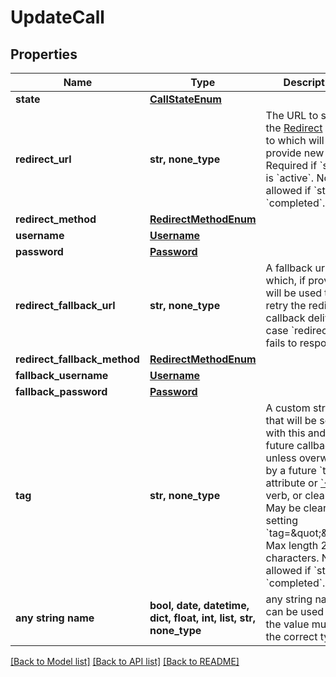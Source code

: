 # UpdateCall


## Properties
Name | Type | Description | Notes
------------ | ------------- | ------------- | -------------
**state** | [**CallStateEnum**](CallStateEnum.md) |  | [optional] 
**redirect_url** | **str, none_type** | The URL to send the [Redirect](/docs/voice/bxml/redirect) event to which will provide new BXML.  Required if &#x60;state&#x60; is &#x60;active&#x60;.  Not allowed if &#x60;state&#x60; is &#x60;completed&#x60;. | [optional] 
**redirect_method** | [**RedirectMethodEnum**](RedirectMethodEnum.md) |  | [optional] 
**username** | [**Username**](Username.md) |  | [optional] 
**password** | [**Password**](Password.md) |  | [optional] 
**redirect_fallback_url** | **str, none_type** | A fallback url which, if provided, will be used to retry the redirect callback delivery in case &#x60;redirectUrl&#x60; fails to respond | [optional] 
**redirect_fallback_method** | [**RedirectMethodEnum**](RedirectMethodEnum.md) |  | [optional] 
**fallback_username** | [**Username**](Username.md) |  | [optional] 
**fallback_password** | [**Password**](Password.md) |  | [optional] 
**tag** | **str, none_type** | A custom string that will be sent with this and all future callbacks unless overwritten by a future &#x60;tag&#x60; attribute or [&#x60;&lt;Tag&gt;&#x60;](/docs/voice/bxml/tag) verb, or cleared.  May be cleared by setting &#x60;tag&#x3D;\&quot;\&quot;&#x60;.  Max length 256 characters.  Not allowed if &#x60;state&#x60; is &#x60;completed&#x60;. | [optional] 
**any string name** | **bool, date, datetime, dict, float, int, list, str, none_type** | any string name can be used but the value must be the correct type | [optional]

[[Back to Model list]](../README.md#documentation-for-models) [[Back to API list]](../README.md#documentation-for-api-endpoints) [[Back to README]](../README.md)


